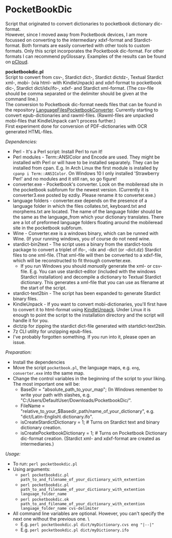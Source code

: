 # PocketBookDic
Script that originated to convert dictionaries to pocketbook dictionary dic-format. \
However, since I moved away from Pocketbook devices, I am more focussed on converting to the intermediary xdxf-format and Stardict-format. Both formats are easily converted with other tools to custom formats. Only this script incorporates the Pocketbook dic-format. For other formats I can recommend pyGlossary. 
Examples of the results can be found on [pCloud](https://e1.pcloud.link/publink/show?code=kZDhJ7ZBRkwNE50R4hz731AWB2RAb2Gmg3X).

**pocketbookdic.pl** \
Script to convert from csv-, Stardict dict-, Stardict dictdz-, Textual Stardict xml-, mobi- (via html- with KindleUnpack) and xdxf-format to pocketbook dic-, Stardict dict/idx/ifo-, xdxf- and Stardict xml-format. (The csv-file should be comma separated or the delimiter should be given at the command line.) \
The conversion to Pocketbook dic-format needs files that can be found in the repository [LanguageFilesPocketbookConverter](https://github.com/Markismus/LanguageFilesPocketbookConverter).
Currently starting to convert epub-dictionaries and rawml-files. (Rawml-files are unpacked mobi-files that KindleUnpack can't process further.) \
First experiment done for conversion of PDF-dictionaries with OCR generated HTML-files.

_Dependencies:_
- Perl - It's a Perl script: Install Perl to run it! 
- Perl modules - Term::ANSIColor and Encode are used. They might be installed with Perl or will have to be installed separately. They can be installed from cpan. E.g. In Arch Linux the first module is installed by `cpanp i Term::ANSIColor`. On Windows 10 I only installed 'Strawberry Perl' and no modules and it still ran, so go figure!
- converter.exe - Pocketbook's converter. Look on the mobileread site in the pocketbook subforum for the newest version. (Currently it is converter3.exe posted by ezdiy. Please rename it to converter.exe.)
- language folders - converter.exe depends on the presence of a language folder in which the files collates.txt, keyboard.txt and  morphems.txt are located. The name of the language folder should be the same as the language_from which your dictionary translates. There are a lot of preformed language folders floating around the mobileread site in the pocketbook subforum.
- Wine - Converter.exe is a windows binary, which can be runned with Wine. (If your running windows, you of course do not need wine.
- stardict-bin2text - The script uses a binary from the stardict-tools package to convert a triplet of ifo-, -idx and -dict (or -dict.dz) Stardict files to one xml-file. (That xml-file will then be converted to a xdxf-file, which will be reconstructed to fit through converter.exe. 
    - If you run Windows you should _manually_ generate the xml- or csv-file. E.g. You can use stardict-editor (included with the windows Stardict installation) and decompile a dictionary to Textual Stardict dictionary. This generates a xml-file that you can use as filename at the start of the script.
- stardict-text2bin - The script has been expanded to generate Stardict binary files. 
- KindleUnpack - If you want to convert mobi-dictionaries, you'll first have to convert it to html-format using [KindleUnpack](https://github.com/kevinhendricks/KindleUnpack). Under Linux it is enough to point the script to the installation directory and the script will handle it for you.
- dictzip for zipping the stardict dict-file generated with startdict-text2bin.
- 7z CLI utility for unzipping epub-files. 
- I've probably forgotten something. If you run into it, please open an issue.

_Preparation:_
- Install the dependencies
- Move the script `pocketbook.pl`, the language maps, e.g. `eng`, `converter.exe` into the same map.
- Change the control variables in the beginning of the script to your liking. The most important one will be:
  - BaseDir = "absolute_path_to_your_map"; (In Windows remember to write your path with slashes, e.g. "C:/Users/DefaultUser/Downloads/PocketbookDic/".
  - FileName = "relative_to_your_$Basedir_path/name_of_your_dictionary", e.g. "dict/Latin-English\ dictionary.ifo".
  - isCreateStardictDictionary = 1; # Turns on Stardict text and binary dictionary creation.
  - isCreatePocketbookDictionary = 1; # Turns on Pocketbook Dictionary dic-format creation. (Stardict xml- and xdxf-format are created as intermediaries.) 

  
  
_Usage:_
- To run: `perl pocketbookdic.pl`
- Using arguments: 
    - `perl pocketbookdic.pl path_to_and_filename_of_your_dictionary_with_extention`
    - `perl pocketbookdic.pl path_to_and_filename_of_your_dictionary_with_extention language_folder_name`
    - `perl pocketbookdic.ok path_to_and_filename_of_your_dictionary_with_extention language_folder_name cvs-delimiter`
- All command line variables are optional. However, you can't specify the next one without the previous one. \
    - E.g. `perl pocketbookdic.pl dict/myDictionary.cvs eng "|--|"`
    - E.g. `perl pocketbookdic.pl dict/myDictionary.ifo`
